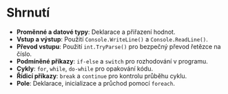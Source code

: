 # Shrnutí
- **Proměnné a datové typy**: Deklarace a přiřazení hodnot.
- **Vstup a výstup**: Použití `Console.WriteLine()` a `Console.ReadLine()`.
- **Převod vstupu**: Použití `int.TryParse()` pro bezpečný převod řetězce na číslo.
- **Podmíněné příkazy**: `if-else` a `switch` pro rozhodování v programu.
- **Cykly**: `for`, `while`, `do-while` pro opakování kódu.
- **Řídicí příkazy**: `break` a `continue` pro kontrolu průběhu cyklu.
- **Pole**: Deklarace, inicializace a průchod pomocí `foreach`.
